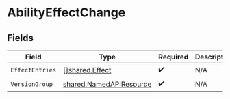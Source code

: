 # AbilityEffectChange


## Fields

| Field                                                                     | Type                                                                      | Required                                                                  | Description                                                               |
| ------------------------------------------------------------------------- | ------------------------------------------------------------------------- | ------------------------------------------------------------------------- | ------------------------------------------------------------------------- |
| `EffectEntries`                                                           | [][shared.Effect](../../../pkg/models/shared/effect.md)                   | :heavy_check_mark:                                                        | N/A                                                                       |
| `VersionGroup`                                                            | [shared.NamedAPIResource](../../../pkg/models/shared/namedapiresource.md) | :heavy_check_mark:                                                        | N/A                                                                       |